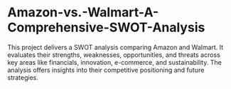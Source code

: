# Amazon-vs.-Walmart-A-Comprehensive-SWOT-Analysis
This project delivers a SWOT analysis comparing Amazon and Walmart. It evaluates their strengths, weaknesses, opportunities, and threats across key areas like financials, innovation, e-commerce, and sustainability. The analysis offers insights into their competitive positioning and future strategies.
